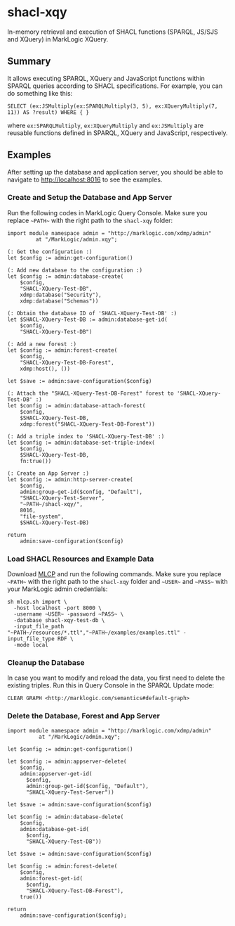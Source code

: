 # shacl-xqy
In-memory retrieval and execution of SHACL functions (SPARQL, JS/SJS and XQuery) in MarkLogic XQuery.

## Summary
It allows executing SPARQL, XQuery and JavaScript functions within SPARQL queries according to SHACL specifications. For example, you can do something like this:

```
SELECT (ex:JSMultiply(ex:SPARQLMultiply(3, 5), ex:XQueryMultiply(7, 11)) AS ?result) WHERE { }
```

where `ex:SPARQLMultiply`, `ex:XQueryMultiply` and `ex:JSMultiply` are reusable functions defined in SPARQL, XQuery and JavaScript, respectively.

## Examples

After setting up the database and application server, you should be able to navigate to [http://localhost:8016](http://localhost:8016) to see the examples.

### Create and Setup the Database and App Server
Run the following codes in MarkLogic Query Console. Make sure you replace `~PATH~` with the right path to the `shacl-xqy` folder:

```
import module namespace admin = "http://marklogic.com/xdmp/admin"
         at "/MarkLogic/admin.xqy";

(: Get the configuration :)
let $config := admin:get-configuration()

(: Add new database to the configuration :)
let $config := admin:database-create(
    $config,
    "SHACL-XQuery-Test-DB",
    xdmp:database("Security"),
    xdmp:database("Schemas"))

(: Obtain the database ID of 'SHACL-XQuery-Test-DB' :)
let $SHACL-XQuery-Test-DB := admin:database-get-id(
    $config,
    "SHACL-XQuery-Test-DB")

(: Add a new forest :)
let $config := admin:forest-create(
    $config,
    "SHACL-XQuery-Test-DB-Forest",
    xdmp:host(), ())

let $save := admin:save-configuration($config)

(: Attach the "SHACL-XQuery-Test-DB-Forest" forest to 'SHACL-XQuery-Test-DB' :)
let $config := admin:database-attach-forest(
    $config,
    $SHACL-XQuery-Test-DB,
    xdmp:forest("SHACL-XQuery-Test-DB-Forest"))

(: Add a triple index to 'SHACL-XQuery-Test-DB' :)
let $config := admin:database-set-triple-index(
    $config,
    $SHACL-XQuery-Test-DB,
    fn:true())

(: Create an App Server :)
let $config := admin:http-server-create(
    $config,
    admin:group-get-id($config, "Default"),
    "SHACL-XQuery-Test-Server",
    "~PATH~/shacl-xqy/",
    8016,
    "file-system",
    $SHACL-XQuery-Test-DB)

return
    admin:save-configuration($config)
```

### Load SHACL Resources and Example Data
Download [MLCP](https://docs.marklogic.com/guide/mlcp/install) and run the following commands. Make sure you replace `~PATH~` with the right path to the `shacl-xqy` folder and `~USER~` and `~PASS~` with your MarkLogic admin credentials:

```
sh mlcp.sh import \
  -host localhost -port 8000 \
  -username ~USER~ -password ~PASS~ \
  -database shacl-xqy-test-db \
  -input_file_path "~PATH~/resources/*.ttl","~PATH~/examples/examples.ttl" -input_file_type RDF \
  -mode local
```

### Cleanup the Database
In case you want to modify and reload the data, you first need to delete the existing triples. Run this in Query Console in the SPARQL Update mode:
```
CLEAR GRAPH <http://marklogic.com/semantics#default-graph>
```
### Delete the Database, Forest and App Server
```
import module namespace admin = "http://marklogic.com/xdmp/admin"
		  at "/MarkLogic/admin.xqy";

let $config := admin:get-configuration()

let $config := admin:appserver-delete(
    $config,
    admin:appserver-get-id(
      $config,
      admin:group-get-id($config, "Default"),
      "SHACL-XQuery-Test-Server"))

let $save := admin:save-configuration($config)

let $config := admin:database-delete(
    $config,
    admin:database-get-id(
      $config,
      "SHACL-XQuery-Test-DB"))

let $save := admin:save-configuration($config)

let $config := admin:forest-delete(
    $config,
    admin:forest-get-id(
      $config,
      "SHACL-XQuery-Test-DB-Forest"),
    true())

return
    admin:save-configuration($config);
```
